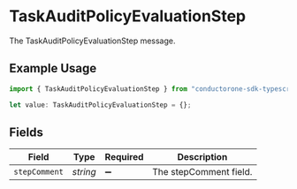 # TaskAuditPolicyEvaluationStep

The TaskAuditPolicyEvaluationStep message.

## Example Usage

```typescript
import { TaskAuditPolicyEvaluationStep } from "conductorone-sdk-typescript/sdk/models/shared";

let value: TaskAuditPolicyEvaluationStep = {};
```

## Fields

| Field                  | Type                   | Required               | Description            |
| ---------------------- | ---------------------- | ---------------------- | ---------------------- |
| `stepComment`          | *string*               | :heavy_minus_sign:     | The stepComment field. |